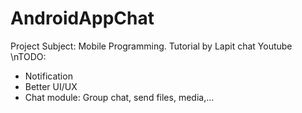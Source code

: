 # AndroidAppChat
Project Subject: Mobile Programming. Tutorial by Lapit chat Youtube
\nTODO:
- Notification
- Better UI/UX
- Chat module: Group chat, send files, media,...
